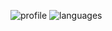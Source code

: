![profile] ![languages]

[profile]: https://github-readme-stats.vercel.app/api?username=BONEE4&show_icons=true
[languages]: https://github-readme-stats.vercel.app/api/top-langs/?username=BONEE4
